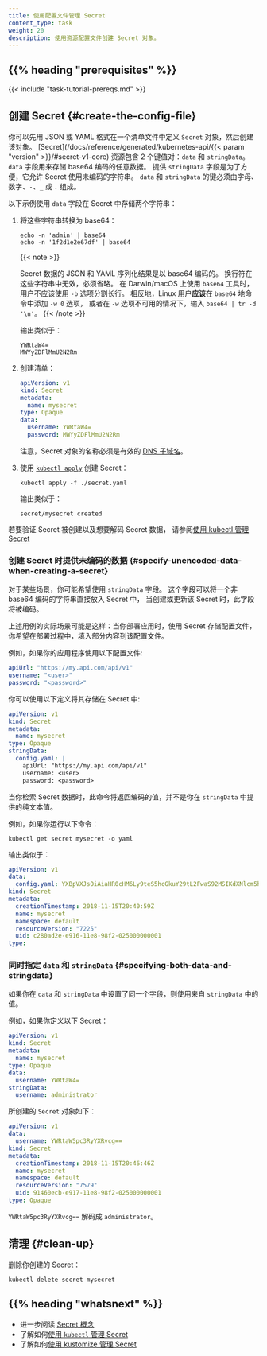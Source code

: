 ```yaml
---
title: 使用配置文件管理 Secret
content_type: task
weight: 20
description: 使用资源配置文件创建 Secret 对象。
---
```

<!--  
title: Managing Secrets using Configuration File
content_type: task
weight: 20
description: Creating Secret objects using resource configuration file.
-->

<!-- overview -->

## {{% heading "prerequisites" %}}

{{< include "task-tutorial-prereqs.md" >}}

<!-- steps -->

<!--
## Create the Secret {#create-the-config-file}
-->
## 创建 Secret  {#create-the-config-file}

<!--
You can define the `Secret` object in a manifest first, in JSON or YAML format,
and then create that object. The
[Secret](/docs/reference/generated/kubernetes-api/{{< param "version" >}}/#secret-v1-core)
resource contains two maps: `data` and `stringData`.
The `data` field is used to store arbitrary data, encoded using base64. The
`stringData` field is provided for convenience, and it allows you to provide
the same data as unencoded strings.
The keys of `data` and `stringData` must consist of alphanumeric characters,
`-`, `_` or `.`.
-->
你可以先用 JSON 或 YAML 格式在一个清单文件中定义 `Secret` 对象，然后创建该对象。
[Secret](/docs/reference/generated/kubernetes-api/{{< param "version" >}}/#secret-v1-core)
资源包含 2 个键值对：`data` 和 `stringData`。
`data` 字段用来存储 base64 编码的任意数据。
提供 `stringData` 字段是为了方便，它允许 Secret 使用未编码的字符串。
`data` 和 `stringData` 的键必须由字母、数字、`-`、`_` 或 `.` 组成。

<!--
The following example stores two strings in a Secret using the `data` field.
-->
以下示例使用 `data` 字段在 Secret 中存储两个字符串：

<!-- 
1. Convert the strings to base64: 
-->
1. 将这些字符串转换为 base64：

   ```shell
   echo -n 'admin' | base64
   echo -n '1f2d1e2e67df' | base64
   ```

   {{< note >}}
   <!--
   The serialized JSON and YAML values of Secret data are encoded as base64 strings. Newlines are not valid within these strings and must be omitted. When using the `base64` utility on Darwin/macOS, users should avoid using the `-b` option to split long lines. Conversely, Linux users *should* add the option `-w 0` to `base64` commands or the pipeline `base64 | tr -d '\n'` if the `-w` option is not available.
   -->
   Secret 数据的 JSON 和 YAML 序列化结果是以 base64 编码的。
   换行符在这些字符串中无效，必须省略。
   在 Darwin/macOS 上使用 `base64` 工具时，用户不应该使用 `-b` 选项分割长行。
   相反地，Linux 用户**应该**在 `base64` 地命令中添加 `-w 0` 选项，
   或者在 `-w` 选项不可用的情况下，输入 `base64 | tr -d '\n'`。
   {{< /note >}}

   <!--
   The output is similar to:
   -->
   输出类似于：

   ```
   YWRtaW4=
   MWYyZDFlMmU2N2Rm
   ```
<!-- 
1. Create the manifest: 
-->
2. 创建清单：

   ```yaml
   apiVersion: v1
   kind: Secret
   metadata:
     name: mysecret
   type: Opaque
   data:
     username: YWRtaW4=
     password: MWYyZDFlMmU2N2Rm
   ```
   <!-- 
   Note that the name of a Secret object must be a valid
   [DNS subdomain name](/docs/concepts/overview/working-with-objects/names#dns-subdomain-names). 
   -->
   注意，Secret 对象的名称必须是有效的 [DNS 子域名](/zh-cn/docs/concepts/overview/working-with-objects/names#dns-subdomain-names)。

<!-- 
1. Create the Secret using [`kubectl apply`](/docs/reference/generated/kubectl/kubectl-commands#apply): 
-->
3. 使用 [`kubectl apply`](/docs/reference/generated/kubectl/kubectl-commands#apply) 创建 Secret：

   ```shell
   kubectl apply -f ./secret.yaml
   ```

   <!--
   The output is similar to:
   -->
   输出类似于：

   ```
   secret/mysecret created
   ```
<!-- 
To verify that the Secret was created and to decode the Secret data, refer to
[Managing Secrets using kubectl](/docs/tasks/configmap-secret/managing-secret-using-kubectl/#verify-the-secret). 
-->
若要验证 Secret 被创建以及想要解码 Secret 数据，
请参阅[使用 kubectl 管理 Secret](/zh-cn/docs/tasks/configmap-secret/managing-secret-using-kubectl/#verify-the-secret)

<!-- 
### Specify unencoded data when creating a Secret
-->
### 创建 Secret 时提供未编码的数据  {#specify-unencoded-data-when-creating-a-secret}

<!-- 
For certain scenarios, you may wish to use the `stringData` field instead. This
field allows you to put a non-base64 encoded string directly into the Secret,
and the string will be encoded for you when the Secret is created or updated.
-->
对于某些场景，你可能希望使用 `stringData` 字段。
这个字段可以将一个非 base64 编码的字符串直接放入 Secret 中，
当创建或更新该 Secret 时，此字段将被编码。

<!--  
A practical example of this might be where you are deploying an application
that uses a Secret to store a configuration file, and you want to populate
parts of that configuration file during your deployment process.
-->
上述用例的实际场景可能是这样：当你部署应用时，使用 Secret 存储配置文件，
你希望在部署过程中，填入部分内容到该配置文件。

<!--
For example, if your application uses the following configuration file:
-->
例如，如果你的应用程序使用以下配置文件:

```yaml
apiUrl: "https://my.api.com/api/v1"
username: "<user>"
password: "<password>"
```

<!--
You could store this in a Secret using the following definition:
-->
你可以使用以下定义将其存储在 Secret 中:

```yaml
apiVersion: v1
kind: Secret
metadata:
  name: mysecret
type: Opaque
stringData:
  config.yaml: |
    apiUrl: "https://my.api.com/api/v1"
    username: <user>
    password: <password>
```

<!-- 
When you retrieve the Secret data, the command returns the encoded values,
and not the plaintext values you provided in `stringData`.

For example, if you run the following command: 
-->
当你检索 Secret 数据时，此命令将返回编码的值，并不是你在 `stringData` 中提供的纯文本值。

例如，如果你运行以下命令：

```shell
kubectl get secret mysecret -o yaml
```

<!--
The output is similar to:
-->
输出类似于：

```yaml
apiVersion: v1
data:
  config.yaml: YXBpVXJsOiAiaHR0cHM6Ly9teS5hcGkuY29tL2FwaS92MSIKdXNlcm5hbWU6IHt7dXNlcm5hbWV9fQpwYXNzd29yZDoge3twYXNzd29yZH19
kind: Secret
metadata:
  creationTimestamp: 2018-11-15T20:40:59Z
  name: mysecret
  namespace: default
  resourceVersion: "7225"
  uid: c280ad2e-e916-11e8-98f2-025000000001
type:
```

<!-- 
### Specifying both `data` and `stringData`

If you specify a field in both `data` and `stringData`, the value from `stringData` is used.

For example, if you define the following Secret:
-->
### 同时指定 `data` 和 `stringData` {#specifying-both-data-and-stringdata}

如果你在 `data` 和 `stringData` 中设置了同一个字段，则使用来自 `stringData` 中的值。

例如，如果你定义以下 Secret：

```yaml
apiVersion: v1
kind: Secret
metadata:
  name: mysecret
type: Opaque
data:
  username: YWRtaW4=
stringData:
  username: administrator
```

<!--
The `Secret` object is created as follows:
-->
所创建的 `Secret` 对象如下：

```yaml
apiVersion: v1
data:
  username: YWRtaW5pc3RyYXRvcg==
kind: Secret
metadata:
  creationTimestamp: 2018-11-15T20:46:46Z
  name: mysecret
  namespace: default
  resourceVersion: "7579"
  uid: 91460ecb-e917-11e8-98f2-025000000001
type: Opaque
```

<!--
`YWRtaW5pc3RyYXRvcg==` decodes to `administrator`.
-->
`YWRtaW5pc3RyYXRvcg==` 解码成 `administrator`。

<!--
## Clean Up
-->
## 清理    {#clean-up}

<!--
To delete the Secret you have created:
-->
删除你创建的 Secret：

```shell
kubectl delete secret mysecret
```

## {{% heading "whatsnext" %}}

<!-- 
- Read more about the [Secret concept](/docs/concepts/configuration/secret/)
- Learn how to [manage Secrets using kubectl](/docs/tasks/configmap-secret/managing-secret-using-kubectl/)
- Learn how to [manage Secrets using kustomize](/docs/tasks/configmap-secret/managing-secret-using-kustomize/)
-->
- 进一步阅读 [Secret 概念](/zh-cn/docs/concepts/configuration/secret/)
- 了解如何[使用 `kubectl` 管理 Secret](/zh-cn/docs/tasks/configmap-secret/managing-secret-using-kubectl/)
- 了解如何[使用 kustomize 管理 Secret](/zh-cn/docs/tasks/configmap-secret/managing-secret-using-kustomize/)

